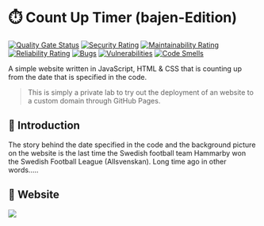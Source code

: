 # :stopwatch: Count Up Timer (bajen-Edition)

[![Quality Gate Status](https://sonarcloud.io/api/project_badges/measure?project=bellmano_bajenguld.se&metric=alert_status&token=a7a941b2e4a0a6de523020fc8857281983af4624)](https://sonarcloud.io/summary/overall?id=bellmano_bajenguld.se)
[![Security Rating](https://sonarcloud.io/api/project_badges/measure?project=bellmano_bajenguld.se&metric=security_rating&token=a7a941b2e4a0a6de523020fc8857281983af4624)](https://sonarcloud.io/summary/overall?id=bellmano_bajenguld.se)
[![Maintainability Rating](https://sonarcloud.io/api/project_badges/measure?project=bellmano_bajenguld.se&metric=sqale_rating&token=a7a941b2e4a0a6de523020fc8857281983af4624)](https://sonarcloud.io/summary/overall?id=bellmano_bajenguld.se)
[![Reliability Rating](https://sonarcloud.io/api/project_badges/measure?project=bellmano_bajenguld.se&metric=reliability_rating&token=a7a941b2e4a0a6de523020fc8857281983af4624)](https://sonarcloud.io/summary/overall?id=bellmano_bajenguld.se)
[![Bugs](https://sonarcloud.io/api/project_badges/measure?project=bellmano_bajenguld.se&metric=bugs&token=a7a941b2e4a0a6de523020fc8857281983af4624)](https://sonarcloud.io/summary/overall?id=bellmano_bajenguld.se)
[![Vulnerabilities](https://sonarcloud.io/api/project_badges/measure?project=bellmano_bajenguld.se&metric=vulnerabilities&token=a7a941b2e4a0a6de523020fc8857281983af4624)](https://sonarcloud.io/summary/overall?id=bellmano_bajenguld.se)
[![Code Smells](https://sonarcloud.io/api/project_badges/measure?project=bellmano_bajenguld.se&metric=code_smells&token=a7a941b2e4a0a6de523020fc8857281983af4624)](https://sonarcloud.io/summary/overall?id=bellmano_bajenguld.se)

A simple website written in JavaScript, HTML & CSS that is counting up from the date that is specified in the code.

> This is simply a private lab to try out the deployment of an website to a custom domain through GitHub Pages.

## :scroll: Introduction

The story behind the date specified in the code and the background picture on the website is the last time the Swedish football team Hammarby won the Swedish Football League (Allsvenskan). Long time ago in other words.....

## :gem: Website
<a href="https://bajenguld.se"><img src="img/example.png"></a>
